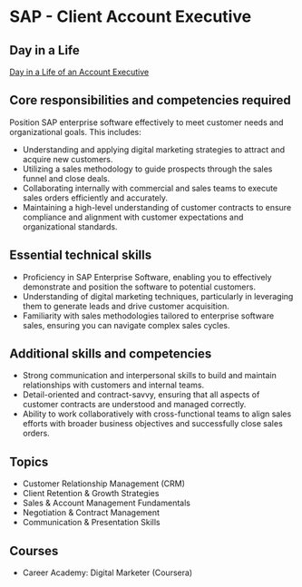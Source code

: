 # SAP - Client Account Executive 

## Day in a Life

[Day in a Life of an Account Executive](https://www.youtube.com/watch?v=E8qfxepzSZo)  

## Core responsibilities and competencies required

Position SAP enterprise software effectively to meet customer needs and organizational goals. This includes:

- Understanding and applying digital marketing strategies to attract and acquire new customers.
- Utilizing a sales methodology to guide prospects through the sales funnel and close deals.
- Collaborating internally with commercial and sales teams to execute sales orders efficiently and accurately.
- Maintaining a high-level understanding of customer contracts to ensure compliance and alignment with customer expectations and organizational standards.

## Essential technical skills

- Proficiency in SAP Enterprise Software, enabling you to effectively demonstrate and position the software to potential customers.
- Understanding of digital marketing techniques, particularly in leveraging them to generate leads and drive customer acquisition.
- Familiarity with sales methodologies tailored to enterprise software sales, ensuring you can navigate complex sales cycles.

## Additional skills and competencies

- Strong communication and interpersonal skills to build and maintain relationships with customers and internal teams.
- Detail-oriented and contract-savvy, ensuring that all aspects of customer contracts are understood and managed correctly.
- Ability to work collaboratively with cross-functional teams to align sales efforts with broader business objectives and successfully close sales orders.

## Topics

- Customer Relationship Management (CRM)
- Client Retention & Growth Strategies
- Sales & Account Management Fundamentals
- Negotiation & Contract Management
- Communication & Presentation Skills

## Courses

- Career Academy: Digital Marketer (Coursera)


